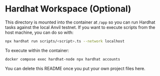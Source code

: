 # Hardhat Workspace (Optional)

This directory is mounted into the container at `/app` so you can run Hardhat tasks against the local Anvil testnet. If you want to execute scripts from the host machine, you can do so with:

```bash
npx hardhat run scripts/<script>.ts --network localhost
```

To execute within the container:

```bash
docker compose exec hardhat-node npx hardhat accounts
```

You can delete this README once you put your own project files here.
